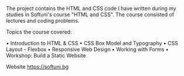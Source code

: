The project contains the HTML and CSS code I have written during my studies in Softuni's course "HTML and CSS". The course consisted of lectures and coding problems.

Topics the course covered:

• Introduction to HTML & CSS
• CSS Box Model and Typography • CSS Layout - Flexbox
• Responsive Web Design
• Working with Forms
• Workshop: Build a Static Website

Website https://softuni.bg
